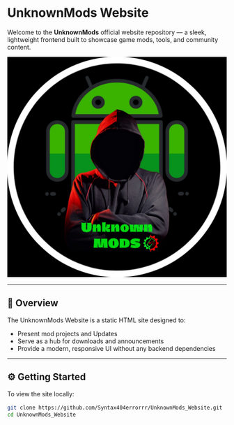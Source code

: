 # UnknownMods Website

Welcome to the **UnknownMods** official website repository — a sleek, lightweight frontend built to showcase game mods, tools, and community content.

![Banner](assets/images/banner.png)

---

## 📖 Overview

The UnknownMods Website is a static HTML site designed to:

- Present mod projects and Updates
- Serve as a hub for downloads and announcements
- Provide a modern, responsive UI without any backend dependencies

---

## ⚙️ Getting Started

To view the site locally:

```bash
git clone https://github.com/Syntax404errorrr/UnknownMods_Website.git
cd UnknownMods_Website


